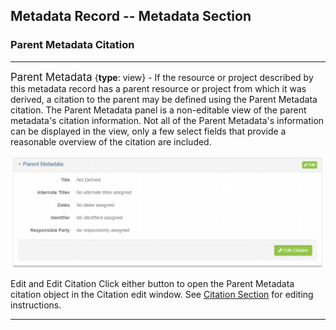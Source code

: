 ## Metadata Record -- Metadata Section
### Parent Metadata Citation
---

<span class="md-panel" style="font-size: larger">Parent Metadata</span> {**type**: view} - If the resource or project described by this metadata record has a parent resource or project from which it was derived, a citation to the parent may be defined using the <span class="md-panel">Parent Metadata</span> citation. The <span class="md-panel">Parent Metadata</span> panel is a non-editable view of the parent metadata's citation information.  Not all of the <span class="md-panel">Parent Metadata's</span> information can be displayed in the view, only a few select fields that provide a reasonable overview of the citation are included.

![Parent Metadata Citation View Panel](/assets/reference/edit-objects/metadata/parentMetadata-view.png)

<span class="btn btn-success btn-xs"> <i class="fa fa-pencil"> </i> Edit</span> and <span class="btn btn-success btn-xs"> <i class="fa fa-pencil"> </i> Edit Citation</span> Click either button to open the <span class="md-panel">Parent Metadata</span> citation object in the <span class="md-section">Citation</span> edit window.  See [Citation Section](../citation-section.md) for editing instructions.

---
